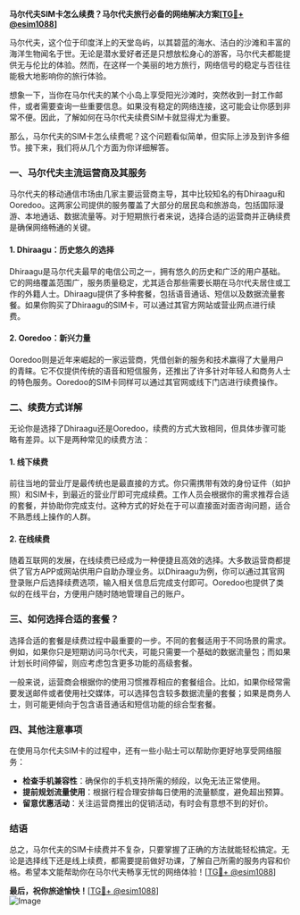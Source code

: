 **马尔代夫SIM卡怎么续费？马尔代夫旅行必备的网络解决方案[[TG💪+ @esim1088](https://t.me/s/esim1088)]**

马尔代夫，这个位于印度洋上的天堂岛屿，以其碧蓝的海水、洁白的沙滩和丰富的海洋生物闻名于世。无论是潜水爱好者还是只想放松身心的游客，马尔代夫都能提供无与伦比的体验。然而，在这样一个美丽的地方旅行，网络信号的稳定与否往往能极大地影响你的旅行体验。

想象一下，当你在马尔代夫的某个小岛上享受阳光沙滩时，突然收到一封工作邮件，或者需要查询一些重要信息。如果没有稳定的网络连接，这可能会让你感到非常不便。因此，了解如何在马尔代夫续费SIM卡就显得尤为重要。

那么，马尔代夫的SIM卡怎么续费呢？这个问题看似简单，但实际上涉及到许多细节。接下来，我们将从几个方面为你详细解答。

### 一、马尔代夫主流运营商及其服务

马尔代夫的移动通信市场由几家主要运营商主导，其中比较知名的有Dhiraagu和Ooredoo。这两家公司提供的服务覆盖了大部分的居民岛和旅游岛，包括国际漫游、本地通话、数据流量等。对于短期旅行者来说，选择合适的运营商并正确续费是确保网络畅通的关键。

#### 1. Dhiraagu：历史悠久的选择

Dhiraagu是马尔代夫最早的电信公司之一，拥有悠久的历史和广泛的用户基础。它的网络覆盖范围广，服务质量稳定，尤其适合那些需要长期在马尔代夫居住或工作的外籍人士。Dhiraagu提供了多种套餐，包括语音通话、短信以及数据流量套餐。如果你购买了Dhiraagu的SIM卡，可以通过其官方网站或营业网点进行续费。

#### 2. Ooredoo：新兴力量

Ooredoo则是近年来崛起的一家运营商，凭借创新的服务和技术赢得了大量用户的青睐。它不仅提供传统的语音和短信服务，还推出了许多针对年轻人和商务人士的特色服务。Ooredoo的SIM卡同样可以通过其官网或线下门店进行续费操作。

### 二、续费方式详解

无论你是选择了Dhiraagu还是Ooredoo，续费的方式大致相同，但具体步骤可能略有差异。以下是两种常见的续费方法：

#### 1. 线下续费

前往当地的营业厅是最传统也是最直接的方式。你只需携带有效的身份证件（如护照）和SIM卡，到最近的营业厅即可完成续费。工作人员会根据你的需求推荐合适的套餐，并协助你完成支付。这种方式的好处在于可以直接面对面咨询问题，适合不熟悉线上操作的人群。

#### 2. 在线续费

随着互联网的发展，在线续费已经成为一种便捷且高效的选择。大多数运营商都提供了官方APP或网站供用户自助办理业务。以Dhiraagu为例，你可以通过其官网登录账户后选择续费选项，输入相关信息后完成支付即可。Ooredoo也提供了类似的在线平台，方便用户随时随地管理自己的账户。

### 三、如何选择合适的套餐？

选择合适的套餐是续费过程中最重要的一步。不同的套餐适用于不同场景的需求。例如，如果你只是短期访问马尔代夫，可能只需要一个基础的数据流量包；而如果计划长时间停留，则应考虑包含更多功能的高级套餐。

一般来说，运营商会根据你的使用习惯推荐相应的套餐组合。比如，如果你经常需要发送邮件或者使用社交媒体，可以选择包含较多数据流量的套餐；如果是商务人士，则可能更倾向于包含语音通话和短信功能的综合型套餐。

### 四、其他注意事项

在使用马尔代夫SIM卡的过程中，还有一些小贴士可以帮助你更好地享受网络服务：

- **检查手机兼容性**：确保你的手机支持所需的频段，以免无法正常使用。
- **提前规划流量使用**：根据行程合理安排每日使用的流量额度，避免超出预算。
- **留意优惠活动**：关注运营商推出的促销活动，有时会有意想不到的好价。

### 结语

总之，马尔代夫的SIM卡续费并不复杂，只要掌握了正确的方法就能轻松搞定。无论是选择线下还是线上续费，都需要提前做好功课，了解自己所需的服务内容和价格。希望本文能帮助你在马尔代夫畅享无忧的网络体验！[[TG💪+ @esim1088](https://t.me/s/esim1088)]

**最后，祝你旅途愉快！**[[TG💪+ @esim1088](https://t.me/s/esim1088)]  
![Image](https://i.postimg.cc/4NQfJmqS/Snipaste-2025-05-13-00-14-12.png)